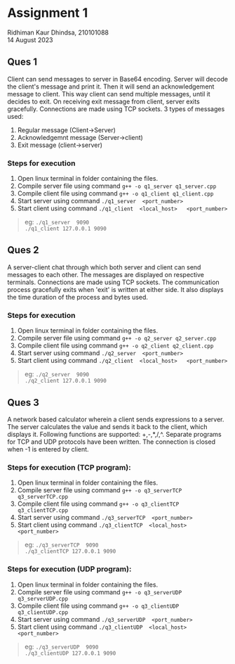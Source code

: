 # Assignment 1
Ridhiman Kaur Dhindsa, 210101088  
14 August 2023

## Ques 1
Client can send messages to server in Base64 encoding. Server will decode the client's message and print it. Then it will send an acknowledgement message to client. This way client can send multiple messages, until it decides to exit. On receiving exit message from client, server exits gracefully. Connections are made using TCP sockets.
3 types of messages used:  
1) Regular message (Client->Server)  
2) Acknowledgemnt message (Server->client)  
3) Exit message (client->server)

### Steps for execution
1) Open linux terminal in folder containing the files.  
2) Compile server file using command ```g++ -o q1_server q1_server.cpp```  
3) Compile client file using command ```g++ -o q1_client q1_client.cpp```
4) Start server using command ```./q1_server  <port_number>```  
5) Start client using command ```./q1_client  <local_host>   <port_number>```

> eg: ```./q1_server  9090```  
```./q1_client 127.0.0.1 9090```

## Ques 2
A server-client chat through which both server and client can send messages to each other. 
The messages are displayed on respective terminals. Connections are made using TCP sockets. 
The communication process gracefully exits when 'exit' is written at either side. It also 
displays the time duration of the process and bytes used.

### Steps for execution
1) Open linux terminal in folder containing the files.  
2) Compile server file using command ```g++ -o q2_server q2_server.cpp```  
3) Compile client file using command ```g++ -o q2_client q2_client.cpp```
4) Start server using command ```./q2_server  <port_number>```  
5) Start client using command ```./q2_client  <local_host>   <port_number>```

> eg: ```./q2_server  9090```  
```./q2_client 127.0.0.1 9090```

## Ques 3
A network based calculator wherein a client sends expressions to a server. The server calculates 
the value and sends it back to the client, which displays it. Following functions are supported: +,-,*,/,^.
Separate programs for TCP and UDP protocols have been written. The connection is closed when -1 is entered 
by client.

### Steps for execution (TCP program):
1) Open linux terminal in folder containing the files.  
2) Compile server file using command ```g++ -o q3_serverTCP q3_serverTCP.cpp```  
3) Compile client file using command ```g++ -o q3_clientTCP q3_clientTCP.cpp```
4) Start server using command ```./q3_serverTCP  <port_number>```  
5) Start client using command ```./q3_clientTCP  <local_host>   <port_number>```

> eg: ```./q3_serverTCP  9090```  
```./q3_clientTCP 127.0.0.1 9090```

### Steps for execution (UDP program):
1) Open linux terminal in folder containing the files.  
2) Compile server file using command ```g++ -o q3_serverUDP q3_serverUDP.cpp```  
3) Compile client file using command ```g++ -o q3_clientUDP q3_clientUDP.cpp```
4) Start server using command ```./q3_serverUDP  <port_number>```  
5) Start client using command ```./q3_clientUDP  <local_host>   <port_number>```

> eg: ```./q3_serverUDP  9090```  
```./q3_clientUDP 127.0.0.1 9090```